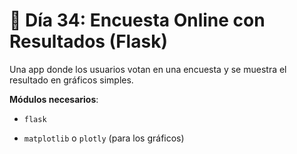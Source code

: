 # 📘 Día 34: Encuesta Online con Resultados (Flask)

Una app donde los usuarios votan en una encuesta y se muestra el resultado en gráficos simples.

**Módulos necesarios**:

- `flask`

- `matplotlib` o `plotly` (para los gráficos)